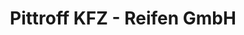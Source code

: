 ---
title: "Pittroff KFZ - Reifen GmbH"
url: /taufkirchen/pittroff-kfz-reifen-gmbh/
shop: Autowerkstatt
---